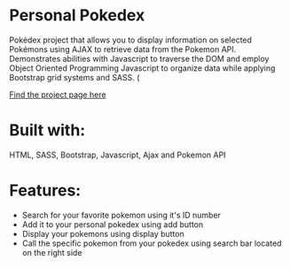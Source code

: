 # Personal Pokedex

Pokédex project that allows you to display information on selected Pokémons using AJAX to retrieve data from the Pokemon API. 
Demonstrates abilities with Javascript to traverse the DOM and employ Object Oriented Programming Javascript to organize data while applying Bootstrap grid systems and SASS. (

[Find the project page here](https://annabrakowska.github.io/poke.html)
# Built with:
HTML, SASS, Bootstrap, Javascript, Ajax and Pokemon API 

# Features:
* Search for your favorite pokemon using it's ID number
* Add it to your personal pokedex using add button
* Display your pokemons using display button
* Call the specific pokemon from your pokedex using search bar located on the right side
